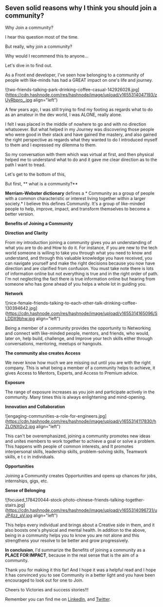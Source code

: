 ## Seven solid reasons why I think you should join a community?

Why Join a community?

I hear this question most of the time.

But really, why join a community?

 Why would I recommend this to anyone…

Let's dive in to find out.

As a Front end developer, I've seen how belonging to a community of people with like-minds has had a GREAT impact on one's life and journey.


![two-friends-talking-park-drinking-coffee-casual-142926028.jpg](https://cdn.hashnode.com/res/hashnode/image/upload/v1655314047193/zUyRbpro_.jpg align="left")

A few years ago, I was still trying to find my footing as regards what to do as an amateur in the dev world, I was ALONE, really alone.

I felt I was placed in the middle of nowhere to go and with no direction whatsoever. But what helped in my Journey was discovering those people who were good in their stack and have gained the mastery, and also gained the right perspective as regards what they wanted to do I introduced myself to them and I expressed my dilemma to them.

So my conversation with them which was virtual at first, and then physical helped me to understand what to do and it gave me clear direction as to the path I want to tread.

Let's get to the bottom of this,

But first, ** what is a community?**

**Merriam-Webster dictionary** defines a * Community as a group of people with a common characteristic or interest living together within a larger society.*
I believe this defines Community. It's a group of like-minded people to help, improve, impact, and transform themselves to become a better version. 

**Benefits of Joining a Community**
 
**Direction and Clarity**
  
From my introduction joining a community gives you an understanding of what you are to do and How to do it. For instance, if you are new to the tech world someone is willing to take you through what you need to know and understand, and through this valuable knowledge you have received, you can navigate yourself and make the right decisions because you now have direction and are clarified from confusion.
You must take note there is lots of information online but not everything is true and in the right order of path. I'm not neglecting the fact there is true information online but hearing from someone who has gone ahead of you helps a whole lot in guiding you.


**Network**


![nice-female-friends-talking-to-each-other-talk-drinking-coffee-130394642.jpg](https://cdn.hashnode.com/res/hashnode/image/upload/v1655314165096/SLDDX9bhw.jpg align="left")

  Being a member of a community provides the opportunity to Networking and connect with like-minded people, mentors, and friends, who would, later on, help build, challenge, and Improve your tech skills either through conversations, mentoring, meetups or hangouts.
 
**The community also creates Access**

  We never know how much we are missing out until you are with the right company. This is what being a member of a community helps to achieve, it gives Access to Mentors, Experts, and Access to Premium advice.

**Exposure**

The range of exposure increases as you join and participate actively in the community. Many times this is always enlightening and mind-opening.

**Innovation and Collaboration**


![engaging-communities-a-role-for-engineers.jpg](https://cdn.hashnode.com/res/hashnode/image/upload/v1655314117830/hZLONXGv2.jpg align="left")

This can't be overemphasized, joining a community promotes new ideas and unites members to work together to achieve a goal or solve a problem.
This happens with people of common interests, and It promotes interpersonal skills, leadership skills, problem-solving skills, Teamwork skills, e t c in individuals.

**Opportunities**

Joining a Community creates Opportunities and opens up chances for jobs, internships, gigs, etc.

**Sense of Belonging**


![focused_178420044-stock-photo-chinese-friends-talking-together-stairs.jpg](https://cdn.hashnode.com/res/hashnode/image/upload/v1655314096731/uJP4zz_pV.jpg align="left")

This helps every individual and brings about a Creative side in them, and it also boosts one's physical and mental health.
 In addition to the above, being in a community helps you to know you are not alone and this strengthens your resolve to be better and grow progressively.

**In conclusion**, I'd summarize the Benefits of joining a community as a **PLACE FOR IMPACT**, because in the real sense that is the aim of a community.

Thank you for making it this far! And I hope it was a helpful read and I hope it has convinced you to see Community in a better light and you have been encouraged to look out for one to Join.

 
Cheers to Victories and success stories!!!

Remember you can find me on [LinkedIn](https://www.linkedin.com/in/ebunoluwa-oni-6929731a9), and [Twitter](https://twitter.com/OniEbunoluwa3).
